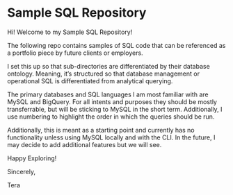 # Sample SQL Repository

Hi! Welcome to my Sample SQL Repository! 

The following repo contains samples of SQL code that can be referenced as a portfolio piece by future clients or employers. 

I set this up so that sub-directories are differentiated by their database ontology. Meaning, it’s structured so that database management or operational SQL is differentiated from analytical querying.

The primary databases and SQL languages I am most familiar with are MySQL and BigQuery. For all intents and purposes they should be mostly transferrable, but will be sticking to MySQL in the short term.  Additionally, I use numbering to highlight the order in which the queries should be run. 

Additionally, this is meant as a starting point and currently has no functionality unless using MySQL locally and with the CLI. In the future, I may decide to add additional features but we will see.

Happy Exploring! 

Sincerely, 

Tera